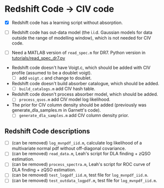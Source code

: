 # Redshift Code -> CIV code

- [x] Redshift code has a learning script without absorption.

- [ ] Redshift code has out-data model (the i.i.d. Gaussian models for data outside the range of modelling window), which is not needed for CIV code.

- [ ] Need a MATLAB version of `read_spec.m` for DR7. Python version in [tutorials/read_spec_dr7.py](tutorials/read_spec_dr7.py)

- Redshift code doesn't have Voigt.c, which should be added with CIV profile (assumed to be a doublet voigt).
  - [ ] add `voigt.c` and change to doublet.

- Redshift code doesn't build absorber catalogue, which should be added.
  - [ ] `build_catalogs.m` add CIV hash table.

- Redshift code doesn't process absorber model, which should be added.
  - [ ] `process_qsos.m` add CIV model log likelihood.

- The prior for CIV column density should be added (previously was
generate_dla_samples.m in Garnett's code).
  - [ ] `generate_dla_samples.m` add CIV column density prior.

## Redshift Code descriptions

- [ ] (can be removed) `log_mvnpdf_iid.m`, calculate log likelihood of a multivariate normal pdf without off-diagonal covariance.
- [ ] (can be removed) `read_data.m`, Leah's script for DLA finding + zQSO estimation.
- [ ] (can be removed) `process_spectra.m`, Leah's script for ROC curve of DLA finding + zQSO estimation.
- [ ] (can be removed) `test_logpdf_iid.m`, test file for `log_mvnpdf_iid.m`.
- [ ] (can be removed) `test_outdata_logpdf.m`, test file for `log_mvnpdf_iid.m`.
